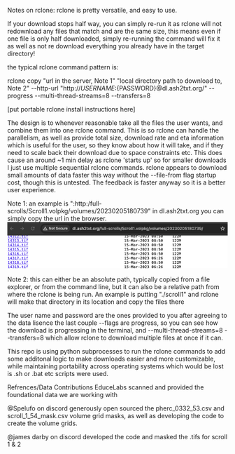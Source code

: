 Notes on rclone: rclone is pretty versatile, and easy to use. 

If your download stops half way, you can simply re-run it as rclone will not redownload any files that match and are the same size, this means even if one file is only half downloaded, simply re-running the command will fix it as well as not re download everything you already have in the target directory!

the typical rclone command pattern is:

rclone copy "url in the server, Note 1" "local directory path to download to, Note 2" --http-url "http://${USERNAME}:${PASSWORD}@dl.ash2txt.org/" --progress --multi-thread-streams=8 --transfers=8

[put portable rclone install instructions here]

The design is to whenever reasonable take all the files the user wants, and combine them into one rclone command. This is so rclone can handle the parallelism, as well as provide total size, download rate and eta information which is useful for the user, so they know about how it will take, and if they need to scale back their download due to space constraints etc. This does cause an around ~1 min delay as rclone 'starts up' so for smaller downloads I just use multiple sequential rclone commands. rclone appears to download small amounts of data faster this way without the --file-from flag startup cost, though this is untested. The feedback is faster anyway so it is a better user experience.

Note 1: an example is ":http:/full-scrolls/Scroll1.volpkg/volumes/20230205180739" 
in dl.ash2txt.org you can simply copy the url in the browser.
![url from browser](<Example_dlash2text_url.png>)

Note 2: this can either be an absolute path, typically copied from a file explorer, or from the 
command line, but it can also be a relative path from where the rclone is being run.
An example is putting "./scroll1" and rclone will make that directory in its location and copy the files there

The user name and password are the ones provided to you after  agreeing to the data lisence
the last couple --flags are progress, so you can see how the download is progressing in the terminal,
and --multi-thread-streams=8 --transfers=8 which allow rclone to download multiple files at once if it can.

This repo is using python subprocesses to run the rclone commands to add some additonal logic to make downloads easier and more customizable, while maintaining portability across operating systems which would be lost is .sh or .bat etc scripts were used.

Refrences/Data Contributions
EduceLabs scanned and provided the foundational data we are working with

@Spelufo on discord generously open sourced the pherc_0332_53.csv and scroll_1_54_mask.csv volume grid masks, as well as developing the code to create the volume grids.

@james darby on discord developed the code and masked the .tifs for scroll 1 & 2